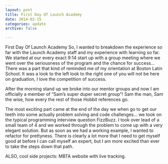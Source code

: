 ```yaml
---
layout: post
title: First Day Of Launch Academy
date: 2014-02-15
categories: update
archive: false

---
```


First Day Of Launch Academy
So, I wanted to breakdown the experience so far with the Launch Academy staff and my experience with learning so far. We started at our every exact 9:14 start up with a group meeting where we went over the seriousness of the program and the chance for success… There was a part that kind of reminded me of my orientation at Boston Latin School.  It was a look to the left look to the right one of you will not be here on graduation, I love the competition of success.

After the morning stand up we broke into our mentor groups and now I am officially a member of “Sam’s super duper secret group”! Sam the man, Sam the wise, how every the rest of those Hobbit references go.

The most exciting part came at the end of the day we when go to get our teeth into some actually problem solving and code challenges… we took on the typical programming interview question FizzBuzz. I took over lead of a small team of 4 and we worked through the problem to come up with a very elegant solution. But as soon as we had a working example, I wanted to refactor for prettyness. There is clearly a lot more that I need to get myself good at before I can call myself an expert, but I am more excited than ever to take the steps down that path.

ALSO, cool side projects: MBTA website with live tracking.